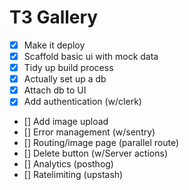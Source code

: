 # T3 Gallery

- [X] Make it deploy
- [X] Scaffold basic ui with mock data
- [X] Tidy up build process
- [X] Actually set up a db
- [X] Attach db to UI
- [X] Add authentication (w/clerk)
- [] Add image upload
- [] Error management (w/sentry)
- [] Routing/image page (parallel route)
- [] Delete button (w/Server actions)
- [] Analytics (posthog)
- [] Ratelimiting (upstash)
